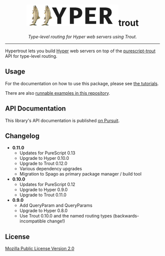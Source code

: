 <div align="center">
<h1>
<img src="hypertrout.png"
      alt="Hyper"
      width="300">trout
</h1>
</div>

<p align="center">
<em>Type-level routing for Hyper web servers using Trout.</em>
</p>

<hr>

Hypertrout lets you build [Hyper](https://hyper.wickstrom.tech) web servers on
top of the [purescript-trout](https://github.com/purescript-hyper/purescript-trout)
API for type-level routing.

## Usage

For the documentation on how to use this package, please see [the
tutorials](https://purescript-hyper.github.io/purescript-hypertrout/).

There are also [runnable examples in this repository](examples/).

## API Documentation

This library's API documentation is published [on Pursuit](https://pursuit.purescript.org/packages/purescript-hypertrout).

## Changelog

* **0.11.0**
  - Updates for PureScript 0.13
  - Upgrade to Hyper 0.10.0
  - Upgrade to Trout 0.12.0
  - Various dependency upgrades
  - Migration to Spago as primary package manager / build tool
* **0.10.0**
  - Updates for PureScript 0.12
  - Upgrade to Hyper 0.9.0
  - Upgrade to Trout 0.11.0
* **0.9.0**
  - Add QueryParam and QueryParams
  - Upgrade to Hyper 0.8.0
  - Use Trout 0.10.0 and the named routing types (backwards-incompatible
    change!)

## License

[Mozilla Public License Version 2.0](LICENSE)
